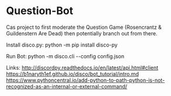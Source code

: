 # Question-Bot
Cas project to first moderate the Question Game (Rosencrantz &amp; Guildenstern Are Dead) then potentially branch out from there.

Install disco.py:
python -m pip install disco-py

Run Bot:
python -m disco.cli --config config.json

Links:
<http://discordpy.readthedocs.io/en/latest/api.html#client>
<https://b1naryth1ef.github.io/disco/bot_tutorial/intro.md>
https://www.pythoncentral.io/add-python-to-path-python-is-not-recognized-as-an-internal-or-external-command/
